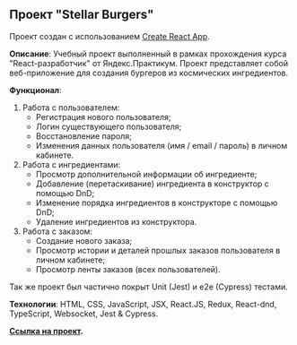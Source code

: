 ## **Проект** **"Stellar Burgers"**
Проект создан с использованием [Create React App](https://github.com/facebook/create-react-app).

**Описание**: Учебный проект выполненный в рамках прохождения курса "React-разработчик" от Яндекс.Практикум. Проект представляет собой веб-приложение для создания бургеров из космических ингредиентов.

**Функционал**: 
1. Работа с пользователем:
   * Регистрация нового пользователя;
   * Логин существующего пользователя;
   * Восстановление пароля;
   * Изменения данных пользователя (имя / email / пароль) в личном кабинете.
2. Работа с ингредиентами:
   * Просмотр дополнительной информации об ингредиенте;
   * Добавление (перетаскивание) ингредиента в конструктор с помощью DnD;
   * Изменение порядка ингредиентов в конструкторе с помощью DnD;
   * Удаление ингредиентов из конструктора.
3. Работа с заказом:
   * Создание нового заказа;
   * Просмотр истории и деталей прошлых заказов пользователя в личном кабинете;
   * Просмотр ленты заказов (всех пользователей).

Так же проект был частично покрыт Unit (Jest) и e2e (Cypress) тестами.

**Технологии**: HTML, CSS, JavaScript, JSX, React.JS, Redux, React-dnd, TypeScript, Websocket, Jest & Cypress.

**[Ссылка на проект](https://okhomiakova.github.io/react-burger).**